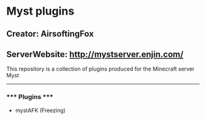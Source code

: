 # Myst plugins
## Creator: AirsoftingFox
## ServerWebsite: http://mystserver.enjin.com/

This repository is a collection of plugins produced for the Minecraft server Myst

<hr />

### *** Plugins ***
<ul>
<li>mystAFK (Freezing)</li>
</ul>